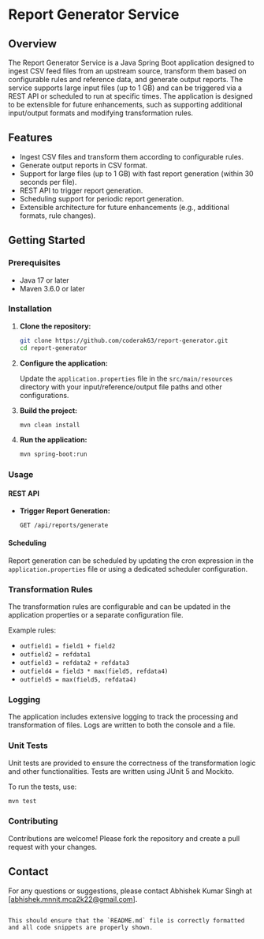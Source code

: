 # Report Generator Service

## Overview

The Report Generator Service is a Java Spring Boot application designed to ingest CSV feed files from an upstream source, transform them based on configurable rules and reference data, and generate output reports. 
The service supports large input files (up to 1 GB) and can be triggered via a REST API or scheduled to run at specific times. 
The application is designed to be extensible for future enhancements, such as supporting additional input/output formats and modifying transformation rules.

## Features

- Ingest CSV files and transform them according to configurable rules.
- Generate output reports in CSV format.
- Support for large files (up to 1 GB) with fast report generation (within 30 seconds per file).
- REST API to trigger report generation.
- Scheduling support for periodic report generation.
- Extensible architecture for future enhancements (e.g., additional formats, rule changes).

## Getting Started

### Prerequisites

- Java 17 or later
- Maven 3.6.0 or later

### Installation

1. **Clone the repository:**

   ```bash
   git clone https://github.com/coderak63/report-generator.git
   cd report-generator
   ```

2. **Configure the application:**

   Update the `application.properties` file in the `src/main/resources` directory with your input/reference/output file paths and other configurations.

3. **Build the project:**

   ```bash
   mvn clean install
   ```

4. **Run the application:**

   ```bash
   mvn spring-boot:run
   ```

### Usage

#### REST API

- **Trigger Report Generation:**

  ```http
  GET /api/reports/generate
  ```


#### Scheduling

Report generation can be scheduled by updating the cron expression in the `application.properties` file or using a dedicated scheduler configuration.

### Transformation Rules

The transformation rules are configurable and can be updated in the application properties or a separate configuration file.

Example rules:

- `outfield1 = field1 + field2`
- `outfield2 = refdata1`
- `outfield3 = refdata2 + refdata3`
- `outfield4 = field3 * max(field5, refdata4)`
- `outfield5 = max(field5, refdata4)`

### Logging

The application includes extensive logging to track the processing and transformation of files. Logs are written to both the console and a file.

### Unit Tests

Unit tests are provided to ensure the correctness of the transformation logic and other functionalities. Tests are written using JUnit 5 and Mockito.

To run the tests, use:

```bash
mvn test
```

### Contributing

Contributions are welcome! Please fork the repository and create a pull request with your changes.


## Contact

For any questions or suggestions, please contact Abhishek Kumar Singh at [abhishek.mnnit.mca2k22@gmail.com].
```

This should ensure that the `README.md` file is correctly formatted and all code snippets are properly shown.
